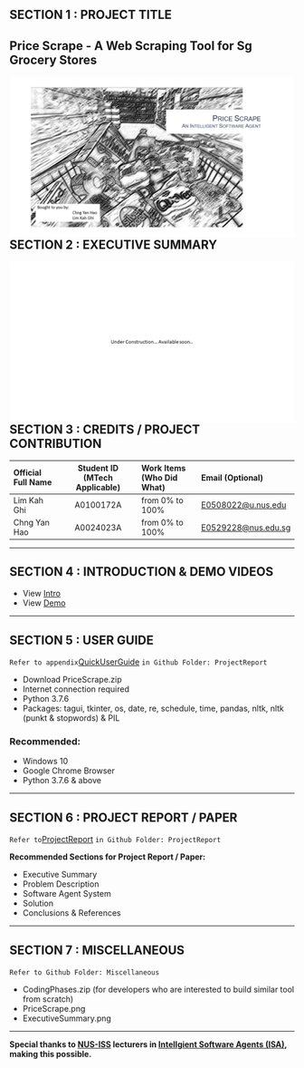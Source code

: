## SECTION 1 : PROJECT TITLE
## Price Scrape - A Web Scraping Tool for Sg Grocery Stores

<img src="Miscellaneous/PriceScrape.png"
     style="float: left; margin-right: 0px;" />

---

## SECTION 2 : EXECUTIVE SUMMARY

<img src="Miscellaneous/ExecutiveSummary.png"
     style="float: left; margin-right: 0px;" />

---

## SECTION 3 : CREDITS / PROJECT CONTRIBUTION

| Official Full Name  | Student ID (MTech Applicable)  | Work Items (Who Did What) | Email (Optional) |
| :------------ |:---------------:| :-----| :-----|
| Lim Kah Ghi | A0100172A | from 0% to 100% | E0508022@u.nus.edu |
| Chng Yan Hao | A0024023A | from 0% to 100% | E0529228@nus.edu.sg |

---

## SECTION 4 : INTRODUCTION & DEMO VIDEOS

- View [Intro](https://github.com/RyanChngYanHao/ISA-PM-IPA-2021-01-09-IS02PT-GRP-Price_Scrape/blob/master/Video/UnderConstruction.pdf)
- View [Demo](https://github.com/RyanChngYanHao/ISA-PM-IPA-2021-01-09-IS02PT-GRP-Price_Scrape/blob/master/Video/UnderConstruction.pdf)

---

## SECTION 5 : USER GUIDE

`Refer to appendix`[QuickUserGuide](https://github.com/RyanChngYanHao/ISA-PM-IPA-2021-01-09-IS02PT-GRP-Price_Scrape/blob/master/ProjectReport/QuickUserGuide.pdf) `in Github Folder: ProjectReport`

-	Download PriceScrape.zip
-	Internet connection required
-	Python 3.7.6
-	Packages: tagui, tkinter, os, date, re, schedule, time, pandas, nltk, nltk (punkt & stopwords) & PIL

### Recommended:
-	Windows 10
-	Google Chrome Browser
-	Python 3.7.6 & above

---
## SECTION 6 : PROJECT REPORT / PAPER

`Refer to`[ProjectReport](https://github.com/RyanChngYanHao/ISA-PM-IPA-2021-01-09-IS02PT-GRP-Price_Scrape/blob/master/ProjectReport/UnderConstruction.pdf) `in Github Folder: ProjectReport`

**Recommended Sections for Project Report / Paper:**
- Executive Summary
- Problem Description
- Software Agent System
- Solution
- Conclusions & References

---
## SECTION 7 : MISCELLANEOUS

`Refer to Github Folder: Miscellaneous`
- CodingPhases.zip (for developers who are interested to build similar tool from scratch)
- PriceScrape.png
- ExecutiveSummary.png

---

**Special thanks to [NUS-ISS](https://www.iss.nus.edu.sg "Institute of Systems Science, National University of Singapore") lecturers in [Intellgient Software Agents (ISA)](https://www.iss.nus.edu.sg/executive-education/course/detail/practice-module-for-intelligent-software-agents "Intellgient Software Agents"), making this possible.**

